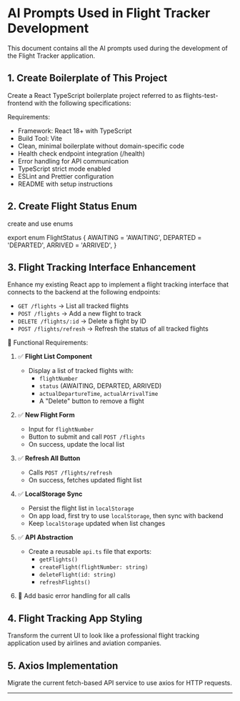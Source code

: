# AI Prompts Used in Flight Tracker Development

This document contains all the AI prompts used during the development of the Flight Tracker application.

## 1. Create Boilerplate of This Project

Create a React TypeScript boilerplate project referred to as flights-test-frontend with the following specifications:

Requirements:

- Framework: React 18+ with TypeScript
- Build Tool: Vite
- Clean, minimal boilerplate without domain-specific code
- Health check endpoint integration (/health)
- Error handling for API communication
- TypeScript strict mode enabled
- ESLint and Prettier configuration
- README with setup instructions

## 2. Create Flight Status Enum

create and use enums

export enum FlightStatus {
AWAITING = 'AWAITING',
DEPARTED = 'DEPARTED',
ARRIVED = 'ARRIVED',
}

## 3. Flight Tracking Interface Enhancement

Enhance my existing React app to implement a flight tracking interface that connects to the backend at the following endpoints:

- `GET /flights` → List all tracked flights
- `POST /flights` → Add a new flight to track
- `DELETE /flights/:id` → Delete a flight by ID
- `POST /flights/refresh` → Refresh the status of all tracked flights

🔧 Functional Requirements:

1. ✅ **Flight List Component**

   - Display a list of tracked flights with:
     - `flightNumber`
     - `status` (AWAITING, DEPARTED, ARRIVED)
     - `actualDepartureTime`, `actualArrivalTime`
     - A "Delete" button to remove a flight

2. ✅ **New Flight Form**

   - Input for `flightNumber`
   - Button to submit and call `POST /flights`
   - On success, update the local list

3. ✅ **Refresh All Button**

   - Calls `POST /flights/refresh`
   - On success, fetches updated flight list

4. ✅ **LocalStorage Sync**

   - Persist the flight list in `localStorage`
   - On app load, first try to use `localStorage`, then sync with backend
   - Keep `localStorage` updated when list changes

5. ✅ **API Abstraction**

   - Create a reusable `api.ts` file that exports:
     - `getFlights()`
     - `createFlight(flightNumber: string)`
     - `deleteFlight(id: string)`
     - `refreshFlights()`

6. 🧪 Add basic error handling for all calls

## 4. Flight Tracking App Styling

Transform the current UI to look like a professional flight tracking application used by airlines and aviation companies.

## 5. Axios Implementation

Migrate the current fetch-based API service to use axios for HTTP requests.

---
